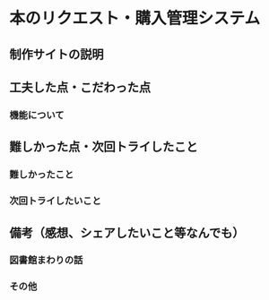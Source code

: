 # 本のリクエスト・購入管理システム

## 制作サイトの説明

## 工夫した点・こだわった点

### 機能について

## 難しかった点・次回トライしたこと

### 難しかったこと

### 次回トライしたいこと

## 備考（感想、シェアしたいこと等なんでも）

### 図書館まわりの話

### その他
